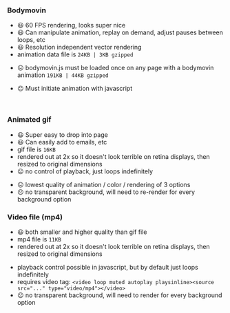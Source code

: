 ### Bodymovin

+ 😃 60 FPS rendering, looks super nice
+ 😃 Can manipulate animation, replay on demand, adjust pauses between loops, etc
+ 😃 Resolution independent vector rendering
+ animation data file is `24KB | 3KB gzipped`

- ☹️ bodymovin.js must be loaded once on any page with a bodymovin animation 
  `191KB | 44KB gzipped`

- ☹️ Must initiate animation with javascript

  ​


### Animated gif

+ 😃 Super easy to drop into page
+ 😃 Can easily add to emails, etc
+ gif file is `16KB`
+ rendered out at 2x so it doesn't look terrible on retina displays, then resized to original dimensions
+ ☹️ no control of playback, just loops indefinitely

- ☹️ lowest quality of animation / color / rendering of 3 options
- ☹️ no transparent background, will need to re-render for every background option




### Video file (mp4)

+ 😃 both smaller and higher quality than gif file
+ mp4 file is `11KB` 
+ rendered out at 2x so it doesn't look terrible on retina displays, then resized to original dimensions

- playback control possible in javascript, but by default just loops indefinitely
- requires video tag:
   ```<video loop muted autoplay playsinline><source src="..." type="video/mp4"></video>```
- ☹️ no transparent background, will need to render for every background option

